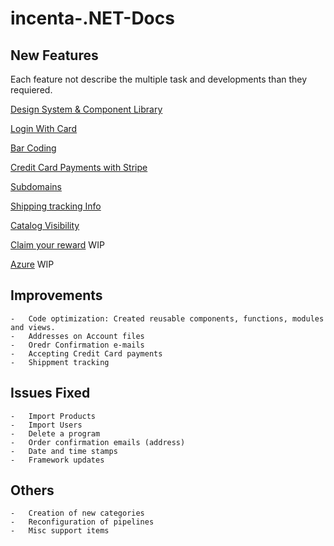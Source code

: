 # incenta-.NET-Docs

## New Features

Each feature not describe the multiple task and developments than they requiered.

[Design System & Component Library](https://www.figma.com/file/9lPFpxtmrOxjmUkgIMjQdT/Incenta-UI-Kit?node-id=1101%3A350)

[Login With Card](./LoginWithCard/LoginWithCard.md)

[Bar Coding](./BarCoding/BarCoding.md)

[Credit Card Payments with Stripe](./Stripe/Stripe.md)

[Subdomains](./Subdomains/Subdomains.md)

[Shipping tracking Info](./Shipping/Shipping.md)

[Catalog Visibility](./CatalogVisibility/CatalogVisibility.md)

[Claim your reward](./ClaimYourReward/ClaimYourReward.md) WIP

[Azure](./Azure/ManagingRemoteAccess.md) WIP

## Improvements

    -   Code optimization: Created reusable components, functions, modules and views.
    -   Addresses on Account files
    -   Oredr Confirmation e-mails
    - 	Accepting Credit Card payments
    - 	Shippment tracking

## Issues Fixed

    -   Import Products
    -   Import Users
    -   Delete a program
    -   Order confirmation emails (address)
    -   Date and time stamps
    - 	Framework updates

## Others

    -   Creation of new categories
    - 	Reconfiguration of pipelines
    - 	Misc support items
